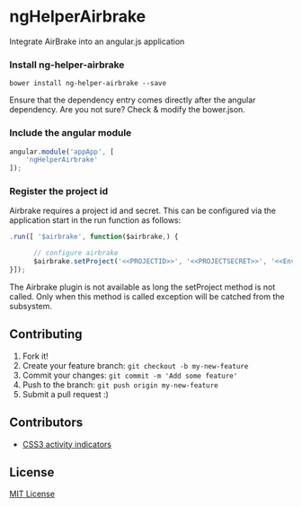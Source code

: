 # ngHelperAirbrake

Integrate AirBrake into an angular.js application

### Install ng-helper-airbrake 
```
bower install ng-helper-airbrake --save
```
Ensure that the dependency entry comes directly after the angular dependency. Are you not sure? Check & modify the bower.json.

### Include the angular module
```javascript
angular.module('appApp', [
    'ngHelperAirbrake'
]);
```
### Register the project id 
Airbrake requires a project id and secret. This can be configured via the application start in the run function as follows:

```javascript
.run([ '$airbrake', function($airbrake,) {

      // configure airbrake
      $airbrake.setProject('<<PROJECTID>>', '<<PROJECTSECRET>>', '<<EnvironmentOptional>>');
}]);
```

The Airbrake plugin is not available as long the setProject method is not called. Only when this method is called exception
will be catched from the subsystem.

## Contributing

1. Fork it!
2. Create your feature branch: `git checkout -b my-new-feature`
3. Commit your changes: `git commit -m 'Add some feature'`
4. Push to the branch: `git push origin my-new-feature`
5. Submit a pull request :)

## Contributors

* [CSS3 activity indicators](https://github.com/lukehaas/css-loaders)

## License

[MIT License](https://github.com/lukehaas/css-loaders/blob/step2/LICENSE)
